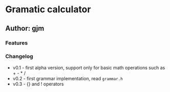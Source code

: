 # Gramatic calculator

## Author: gjm

### Features

### Changelog
* v0.1 - first alpha version, support only for basic math operations such as + - * /
* v0.2 - first grammar implementation, read `grammar.h`
* v0.3 - {} and ! operators